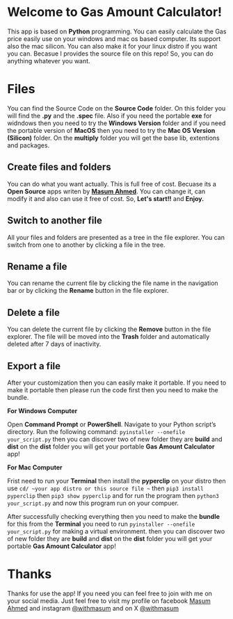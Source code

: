# Welcome to Gas Amount Calculator!

This app is based on **Python** programming. You can easily calculate the Gas price easily use on your windows and mac os based computer. Its support also the mac silicon. You can also make it for your linux distro if you want you can. Becasue I provides the source file on this repo! So, you can do anything whatever you want. 




# Files

You can find the Source Code on the **Source Code** folder. On this folder you will find the **.py** and the **.spec** file.  Also if you need the portable **exe** for widndows then you need to try the **Windows Version** folder and if you need the portable version of **MacOS** then you need to try the **Mac OS Version (Silicon)** folder. On the **multiply** folder you will get the base lib, extentions and packages. 

## Create files and folders

You can do what you want actually. This is full free of cost. Becuase its a **Open Source** apps writen by **[Masum Ahmed](https://facebook.com/withmasum)**. You can change it, can modify it and also can use it free of cost. So, **Let's start!!** and  **Enjoy.**

## Switch to another file

All your files and folders are presented as a tree in the file explorer. You can switch from one to another by clicking a file in the tree.

## Rename a file

You can rename the current file by clicking the file name in the navigation bar or by clicking the **Rename** button in the file explorer.

## Delete a file

You can delete the current file by clicking the **Remove** button in the file explorer. The file will be moved into the **Trash** folder and automatically deleted after 7 days of inactivity.

## Export a file

After your customization then you can easily make it portable. If you need to make it portable then please run the code first then you need to make the bundle. 

**For Windows Computer** 

  Open **Command Prompt** or **PowerShell**. Navigate to your Python script’s directory. Run the following command: `pyinstaller --onefile your_script.py` then you can discover two of new folder they are **build** and **dist** on the **dist** folder you will get your portable **Gas Amount Calculator** app!


**For Mac Computer**

Frist need to run your **Terminal** then install the **pyperclip** on your distro then use `cd/ ~your app distro or this source file ~` then `pip3 install pyperclip` then `pip3 show pyperclip` and for run the program then `python3 your_script.py` and now this program run on your compuer. 

After successfully checking everything then you need to make the **bundle** for this from the **Terminal** you need to run `pyinstaller --onefile your_script.py` for making a virtual environment. then you can discover two of new folder they are **build** and **dist** on the **dist** folder you will get your portable **Gas Amount Calculator** app!


# Thanks

Thanks for use the app! If you need you can feel free to join with me on your social media. Just feel free to visit my profile on facebook [Masum Ahmed](https://facebook.com/withmasum) and instagram [@withmasum](https://instagram.com/withmasum) and on X [@withmasum](https://x.com/withmasum)

